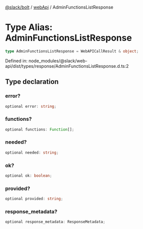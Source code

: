 [@slack/bolt](../../../../index.md) / [webApi](../index.md) / AdminFunctionsListResponse

# Type Alias: AdminFunctionsListResponse

```ts
type AdminFunctionsListResponse = WebAPICallResult & object;
```

Defined in: node\_modules/@slack/web-api/dist/types/response/AdminFunctionsListResponse.d.ts:2

## Type declaration

### error?

```ts
optional error: string;
```

### functions?

```ts
optional functions: Function[];
```

### needed?

```ts
optional needed: string;
```

### ok?

```ts
optional ok: boolean;
```

### provided?

```ts
optional provided: string;
```

### response\_metadata?

```ts
optional response_metadata: ResponseMetadata;
```
